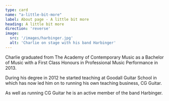 ```yaml
---
type: card
name: "a-little-bit-more"
label: About page - A little bit more
heading: A little bit more
direction: 'reverse'
image:
  src: '/images/harbinger.jpg'
  alt: 'Charlie on stage with his band Harbinger'
---
```

Charlie graduated from The Academy of Contemporary Music as a Bachelor of Music with a First Class Honours in Professional Music Performance in 2013.

During his degree in 2012 he started teaching at Goodall Guitar School in which has now led him on to running his own teaching business, CG Guitar.

As well as running CG Guitar he is an active member of the band Harbinger.